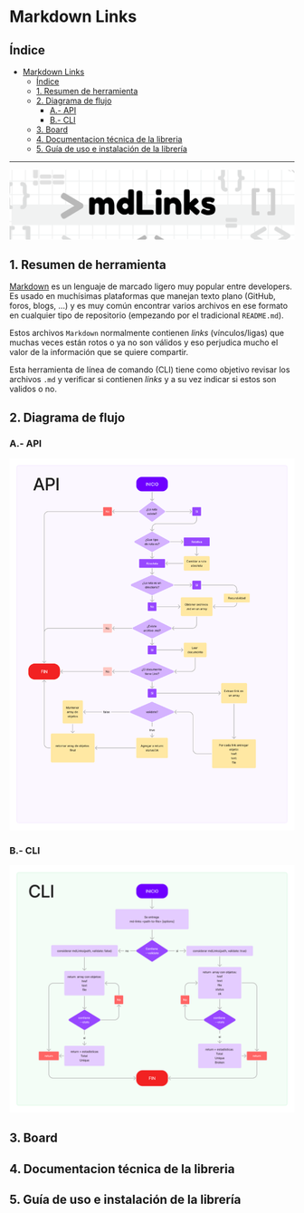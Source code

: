 # Markdown Links

## Índice

- [Markdown Links](#markdown-links)
  - [Índice](#índice)
  - [1. Resumen de herramienta](#1-resumen-de-herramienta)
  - [2. Diagrama de flujo](#2-diagrama-de-flujo)
    - [A.- API](#a--api)
    - [B.- CLI](#b--cli)
  - [3. Board](#3-board)
  - [4. Documentacion técnica de la libreria](#4-documentacion-técnica-de-la-libreria)
  - [5. Guía de uso e instalación de la librería](#5-guía-de-uso-e-instalación-de-la-librería)

***
![mdLinks](images/portada.png)

## 1. Resumen de herramienta
[Markdown](https://es.wikipedia.org/wiki/Markdown) es un lenguaje de marcado ligero muy popular entre developers. Es usado en muchísimas plataformas que manejan texto plano (GitHub, foros, blogs, ...) y es muy común encontrar varios archivos en ese formato en cualquier tipo de repositorio (empezando por el tradicional `README.md`).

Estos archivos `Markdown` normalmente contienen _links_ (vínculos/ligas) que muchas veces están rotos o ya no son válidos y eso perjudica mucho el valor de la información que se quiere compartir.

Esta herramienta de línea de comando (CLI) tiene como objetivo revisar los archivos `.md` y verificar si contienen _links_ y a su vez indicar si estos son validos o no. 

## 2. Diagrama de flujo

### A.- API
![mdLinks](images/API.png)

### B.- CLI
![mdLinks](images/CLI.png)

## 3. Board
## 4. Documentacion técnica de la libreria
## 5. Guía de uso e instalación de la librería

